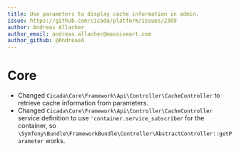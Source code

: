 ```yaml
---
title: Use parameters to display cache information in admin.
issue: https://github.com/cicada/platform/issues/2369
author: Andreas Allacher
author_email: andreas.allacher@massiveart.com
author_github: @AndreasA
---
```

# Core
* Changed `Cicada\Core\Framework\Api\Controller\CacheController` to retrieve cache information from parameters.
* Changed `Cicada\Core\Framework\Api\Controller\CacheController` service definition to use `'container.service_subscriber` for the container, so `\Symfony\Bundle\FrameworkBundle\Controller\AbstractController::getParameter` works.
